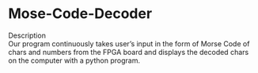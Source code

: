 # Mose-Code-Decoder
Description   
Our program continuously takes user’s input in the form of Morse Code of chars
and numbers from the FPGA board and displays the decoded chars on the
computer with a python program.
